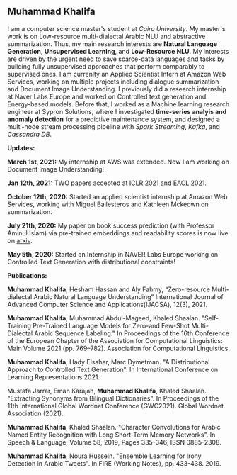 ## Muhammad Khalifa
I am a computer science master's student at *Cairo University*. My master's work is on Low-resource multi-dialectal Arabic NLU and abstractive summarization. Thus, my main research interests are **Natural Language Generation**, **Unsupervised Learning**, and **Low-Resource NLU**. My interests are driven by the urgent need to save scarce-data languages and tasks by building fully unsupervised approaches that perform comparably to supervised ones. I am currenlty an Applied Scientist Intern at Amazon Web Services, working on multiple projects including dialogue summarization and Document Image Understanding. I previously did a research internship at Naver Labs Europe and worked on Controlled text generation and Energy-based models. Before that, I worked as a Machine learning research engineer at Sypron Solutions, where I investigated **time-series analyis and anomaly detection** for a predictive maintenance system, and designed a multi-node stream processing pipeline with *Spark Streaming*, *Kafka*, and *Cassandra DB*. 


**Updates:**

**March 1st, 2021:** My internship at AWS was extended. Now I am working on Document Image Understanding!

**Jan 12th, 2021:** TWO papers accepted at [ICLR](https://openreview.net/forum?id=jWkw45-9AbL) 2021 and [EACL](https://arxiv.org/abs/2101.04758) 2021. 

**October 12th, 2020:** Started an applied scientist internship at Amazon Web Services, working with Miguel Ballesteros and Kathleen Mckeown on summarization.

**July 21th, 2020:** My paper on book success prediction (with Professor Aminul Islam) via pre-trained embeddings and readability scores is now live on [arxiv](https://arxiv.org/abs/2007.11073).

**May 5th, 2020:** Started an Internship in NAVER Labs Europe working on Controlled Text Generation with distributional constraints!


**Publications:**

**Muhammad Khalifa**, Hesham Hassan and Aly Fahmy, “Zero-resource Multi-dialectal Arabic Natural Language Understanding” International Journal of Advanced Computer Science and Applications(IJACSA), 12(3), 2021.

**Muhammad Khalifa**, Muhammad Abdul-Mageed, Khaled Shaalan. "Self-Training Pre-Trained Language Models for Zero-and Few-Shot Multi-Dialectal Arabic Sequence Labeling." In Proceedings of the 16th Conference of the European Chapter of the Association for Computational Linguistics: Main Volume 2021 (pp. 769–782). Association for Computational Linguistics.

**Muhammad Khalifa**, Hady Elsahar, Marc Dymetman. "A Distributional Approach to Controlled Text Generation". In International Conference on Learning Representations 2021.

Mustafa Jarrar, Eman Karajah, **Muhammad Khalifa**, Khaled Shaalan. "Extracting Synonyms from Bilingual Dictionaries". In Proceedings of the 11th International Global Wordnet Conference (GWC2021). Global Wordnet Association (2021).

**Muhammad Khalifa**, Khaled Shaalan. "Character Convolutions for Arabic Named Entity Recognition with Long Short-Term Memory Networks". In Speech & Language, Volume 58, 2019, Pages 335-346, ISSN 0885-2308.

**Muhammad Khalifa**, Noura Hussein. "Ensemble Learning for Irony Detection in Arabic Tweets". In FIRE (Working Notes), pp. 433-438. 2019.
